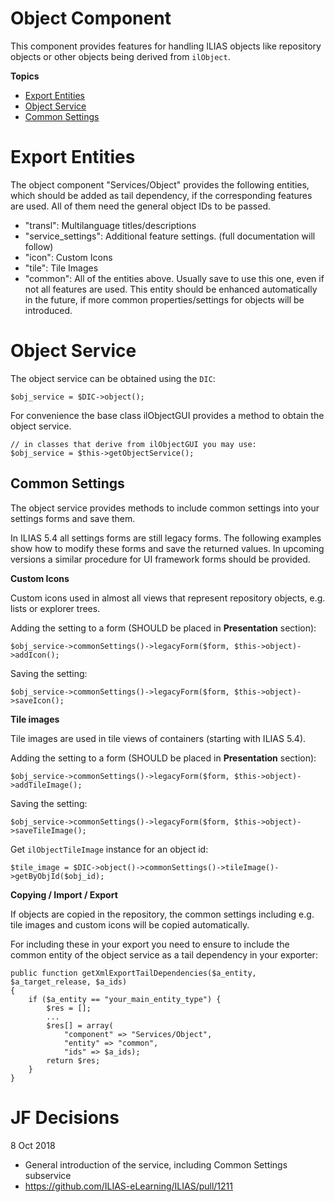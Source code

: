 # Object Component

This component provides features for handling ILIAS objects like repository objects or other objects being derived from `ilObject`.

**Topics**

- [Export Entities](#Export-Entities)
- [Object Service](#Object-Service)
- [Common Settings](##Common-Settings)


# Export Entities

The object component "Services/Object" provides the following entities, which should be added as tail dependency, if the corresponding features are used. All of them need the general object IDs to be passed.

- "transl": Multilanguage titles/descriptions
- "service_settings": Additional feature settings. (full documentation will follow)
- "icon": Custom Icons
- "tile": Tile Images
- "common": All of the entities above. Usually save to use this one, even if not all features are used. This entity should be enhanced automatically in the future, if more common properties/settings for objects will be introduced.

# Object Service


The object service can be obtained using the `DIC`:

```
$obj_service = $DIC->object();
```

For convenience the base class ilObjectGUI provides a method to obtain the object service.

```
// in classes that derive from ilObjectGUI you may use:
$obj_service = $this->getObjectService();

```


## Common Settings

The object service provides methods to include common settings into your settings forms and save them.

In ILIAS 5.4 all settings forms are still legacy forms. The following examples show how to modify these forms and save the returned values. In upcoming versions a similar procedure for UI framework forms should be provided.

**Custom Icons**

Custom icons used in almost all views that represent repository objects, e.g. lists or explorer trees.

Adding the setting to a form (SHOULD be placed in **Presentation** section):

```
$obj_service->commonSettings()->legacyForm($form, $this->object)->addIcon();
```
Saving the setting:
```
$obj_service->commonSettings()->legacyForm($form, $this->object)->saveIcon();
```


**Tile images**

Tile images are used in tile views of containers (starting with ILIAS 5.4).

Adding the setting to a form (SHOULD be placed in **Presentation** section):

```
$obj_service->commonSettings()->legacyForm($form, $this->object)->addTileImage();

```
Saving the setting:
```
$obj_service->commonSettings()->legacyForm($form, $this->object)->saveTileImage();
```
Get `ilObjectTileImage` instance for an object id:
```
$tile_image = $DIC->object()->commonSettings()->tileImage()->getByObjId($obj_id);
```

**Copying / Import / Export**

If objects are copied in the repository, the common settings including e.g. tile images and custom icons will be copied automatically.

For including these in your export you need to ensure to include the common entity of the object service as a tail dependency in your exporter:

```
public function getXmlExportTailDependencies($a_entity, $a_target_release, $a_ids)
{
    if ($a_entity == "your_main_entity_type") {
        $res = [];
        ...
        $res[] = array(
            "component" => "Services/Object",
            "entity" => "common",
            "ids" => $a_ids);
        return $res;
    }
}
```


# JF Decisions

8 Oct 2018

- General introduction of the service, including Common Settings subservice
- https://github.com/ILIAS-eLearning/ILIAS/pull/1211
